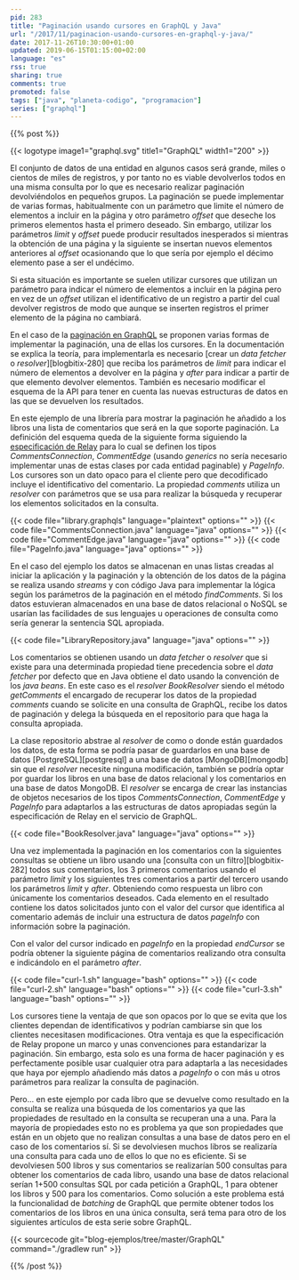 ```yaml
---
pid: 283
title: "Paginación usando cursores en GraphQL y Java"
url: "/2017/11/paginacion-usando-cursores-en-graphql-y-java/"
date: 2017-11-26T10:30:00+01:00
updated: 2019-06-15T01:15:00+02:00
language: "es"
rss: true
sharing: true
comments: true
promoted: false
tags: ["java", "planeta-codigo", "programacion"]
series: ["graphql"]
---
```


{{% post %}}


{{< logotype image1="graphql.svg" title1="GraphQL" width1="200" >}}

El conjunto de datos de una entidad en algunos casos será grande, miles o cientos de miles de registros, y por tanto no es viable devolverlos todos en una misma consulta por lo que es necesario realizar paginación devolviéndolos en pequeños grupos. La paginación se puede implementar de varias formas, habitualmente con un parámetro que limite el número de elementos a incluir en la página y otro parámetro _offset_ que deseche los primeros elementos hasta el primero deseado. Sin embargo, utilizar los parámetros _limit_ y _offset_ puede producir resultados inesperados si mientras la obtención de una página y la siguiente se insertan nuevos elementos anteriores al _offset_ ocasionando que lo que sería por ejemplo el décimo elemento pase a ser el undécimo.

Si esta situación es importante se suelen utilizar cursores que utilizan un parámetro para indicar el número de elementos a incluir en la página pero en vez de un _offset_ utilizan el identificativo de un registro a partir del cual devolver registros de modo que aunque se inserten registros el primer elemento de la página no cambiará.

En el caso de la [paginación en GraphQL](https://graphql.org/learn/pagination/) se proponen varias formas de implementar la paginación, una de ellas los cursores. En la documentación se explica la teoría, para implementarla es necesario [crear un _data fetcher_ o _resolver_][blogbitix-280] que reciba los parámetros de _limit_ para indicar el número de elementos a devolver en la página y _after_ para indicar a partir de que elemento devolver elementos. También es necesario modificar el esquema de la API para tener en cuenta las nuevas estructuras de datos en las que se devuelven los resultados.

En este ejemplo de una librería para mostrar la paginación he añadido a los libros una lista de comentarios que será en la que soporte paginación. La definición del esquema queda de la siguiente forma siguiendo la [especificación de Relay](https://facebook.github.io/relay/graphql/connections.htm) para lo cual se definen los tipos _CommentsConnection_, _CommentEdge_ (usando _generics_ no sería necesario implementar unas de estas clases por cada entidad paginable) y _PageInfo_. Los cursores son un dato opaco para el cliente pero que decodificado incluye el identificativo del comentario. La propiedad _comments_ utiliza un _resolver_ con parámetros que se usa para realizar la búsqueda y recuperar los elementos solicitados en la consulta.

{{< code file="library.graphqls" language="plaintext" options="" >}}
{{< code file="CommentsConnection.java" language="java" options="" >}}
{{< code file="CommentEdge.java" language="java" options="" >}}
{{< code file="PageInfo.java" language="java" options="" >}}

En el caso del ejemplo los datos se almacenan en unas listas creadas al iniciar la aplicación y la paginación y la obtención de los datos de la página se realiza usando _streams_ y con código Java para implementar la lógica según los parámetros de la paginación en el método _findComments_. Si los datos estuvieran almacenados en una base de datos relacional o NoSQL se usarían las facilidades de sus lenguajes u operaciones de consulta como sería generar la sentencia SQL apropiada.

{{< code file="LibraryRepository.java" language="java" options="" >}}

Los comentarios se obtienen usando un _data fetcher_ o _resolver_ que si existe para una determinada propiedad tiene precedencia sobre el _data fetcher_ por defecto que en Java obtiene el dato usando la convención de los _java beans_. En este caso es el _resolver_ _BookResolver_ siendo el método _getComments_ el encargado de recuperar los datos de la propiedad _comments_ cuando se solicite en una consulta de GraphQL, recibe los datos de paginación y delega la búsqueda en el repositorio para que haga la consulta apropiada.

La clase repositorio abstrae al _resolver_ de como o donde están guardados los datos, de esta forma se podría pasar de guardarlos en una base de datos [PostgreSQL][postgresql] a una base de datos [MongoDB][mongodb] sin que el _resolver_ necesite ninguna modificación, también se podría optar por guardar los libros en una base de datos relacional y los comentarios en una base de datos MongoDB. El _resolver_ se encarga de crear las instancias de objetos necesarios de los tipos _CommentsConnection_, _CommentEdge_ y _PageInfo_ para adaptarlos a las estructuras de datos apropiadas según la especificación de Relay en el servicio de GraphQL.

{{< code file="BookResolver.java" language="java" options="" >}}

Una vez implementada la paginación en los comentarios con la siguientes consultas se obtiene un libro usando una [consulta con un filtro][blogbitix-282] todos sus comentarios, los 3 primeros comentarios usando el parámetro _limit_ y los siguientes tres comentarios a partir del tercero usando los parámetros _limit_ y _after_. Obteniendo como respuesta un libro con únicamente los comentarios deseados. Cada elemento en el resultado contiene los datos solicitados junto con el valor del cursor que identifica al comentario además de incluir una estructura de datos _pageInfo_ con información sobre la paginación.

Con el valor del cursor indicado en _pageInfo_ en la propiedad _endCursor_ se podría obtener la siguiente página de comentarios realizando otra consulta e indicándolo en el parámetro _after_.

{{< code file="curl-1.sh" language="bash" options="" >}}
{{< code file="curl-2.sh" language="bash" options="" >}}
{{< code file="curl-3.sh" language="bash" options="" >}}

Los cursores tiene la ventaja de que son opacos por lo que se evita que los clientes dependan de identificativos y podrían cambiarse sin que los clientes necesitasen modificaciones. Otra ventaja es que la especificación de Relay propone un marco y unas convenciones para estandarizar la paginación. Sin embargo, esta solo es una forma de hacer paginación y es perfectamente posible usar cualquier otra para adaptarla a las necesidades que haya por ejemplo añadiendo más datos a _pageInfo_ o con más u otros parámetros para realizar la consulta de paginación.

Pero... en este ejemplo por cada libro que se devuelve como resultado en la consulta se realiza una búsqueda de los comentarios ya que las propiedades de resultado en la consulta se recuperan una a una. Para la mayoría de propiedades esto no es problema ya que son propiedades que están en un objeto que no realizan consultas a una base de datos pero en el caso de los comentarios sí. Si se devolviesen muchos libros se realizaría una consulta para cada uno de ellos lo que no es eficiente. Si se devolviesen 500 libros y sus comentarios se realizarían 500 consultas para obtener los comentarios de cada libro, usando una base de datos relacional serían 1+500 consultas SQL por cada petición a GraphQL, 1 para obtener los libros y 500 para los comentarios. Como solución a este problema está la funcionalidad de _batching_ de GraphQL que permite obtener todos los comentarios de los libros en una única consulta, será tema para otro de los siguientes artículos de esta serie sobre GraphQL.

{{< sourcecode git="blog-ejemplos/tree/master/GraphQL" command="./gradlew run" >}}

{{% /post %}}
